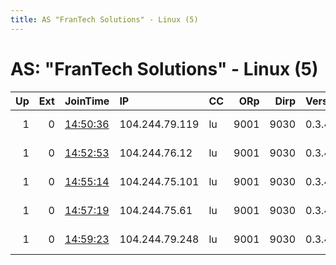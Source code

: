 ```yaml
---
title: AS "FranTech Solutions" - Linux (5)
---
```


# AS: "FranTech Solutions" - Linux (5)

|   Up |   Ext | JoinTime                                                                                            | IP             | CC   |   ORp |   Dirp | Version   | Contact                  | Nickname     |   eFamMembers |
|-----:|------:|:----------------------------------------------------------------------------------------------------|:---------------|:-----|------:|-------:|:----------|:-------------------------|:-------------|--------------:|
|    1 |     0 | [14:50:36](https://metrics.torproject.org/rs.html#details/D0FDC2B23D38C4272B2839CD0EDDA80293C52B7A) | 104.244.79.119 | lu   |  9001 |   9030 | 0.3.4.8   | tor-relay at proxyportal | proxyportal0 |             1 |
|    1 |     0 | [14:52:53](https://metrics.torproject.org/rs.html#details/6CC0CA7AB2C769FD222A3A33B0EE489415688BEA) | 104.244.76.12  | lu   |  9001 |   9030 | 0.3.4.8   | tor-relay at proxyportal | proxyportal1 |             1 |
|    1 |     0 | [14:55:14](https://metrics.torproject.org/rs.html#details/C66EE5F44FE5FE006DF88CEAC500DBA5DDC6C776) | 104.244.75.101 | lu   |  9001 |   9030 | 0.3.4.8   | tor-relay at proxyportal | proxyportal2 |             1 |
|    1 |     0 | [14:57:19](https://metrics.torproject.org/rs.html#details/EED06B858268B3EB6EE1C693B47EBF6FF5157F7A) | 104.244.75.61  | lu   |  9001 |   9030 | 0.3.4.8   | tor-relay at proxyportal | proxyportal3 |             1 |
|    1 |     0 | [14:59:23](https://metrics.torproject.org/rs.html#details/AB28815D29A87748A0E6D7713DDAFF0EFCC45B45) | 104.244.79.248 | lu   |  9001 |   9030 | 0.3.4.8   | tor-relay at proxyportal | proxyportal4 |             1 |
